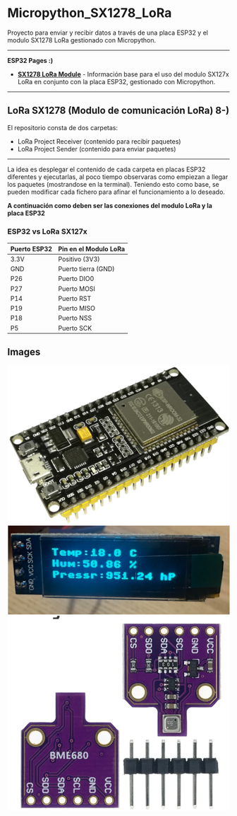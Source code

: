 # Micropython_SX1278_LoRa
Proyecto para enviar y recibir datos a través de una placa ESP32 y el modulo SX1278 LoRa gestionado con Micropython.

---
__ESP32 Pages :)__

- __[SX1278 LoRa Module](https://wei1234c.blogspot.com/2017/08/sx127x-lora-transceiver-driver-for.html)__ - Información base para el uso del modulo SX127x LoRa en conjunto con la placa ESP32, gestionado con Micropython.


---

## LoRa SX1278 (Modulo de comunicación LoRa)   8-)

El repositorio consta de dos carpetas:
- LoRa Project Receiver (contenido para recibir paquetes)
- LoRa Project Sender (contenido para enviar paquetes)
---

La idea es desplegar el contenido de cada carpeta en placas ESP32 diferentes y ejecutarlas, al poco tiempo observaras como empiezan a llegar los paquetes (mostrandose en la terminal).
Teniendo esto como base, se pueden modificar cada fichero para afinar el funcionamiento a lo deseado.

**A continuación como deben ser las conexiones del modulo LoRa y la placa ESP32**

### ESP32 vs LoRa SX127x

| Puerto ESP32 | Pin en el Modulo LoRa |
| ------------ | ---------------- |
| 3.3V   | Positivo (3V3) |
| GND    | Puerto tierra (GND)  |
| P26    | Puerto DIO0 |
| P27    | Puerto MOSI |
| P14    | Puerto RST |
| P19    | Puerto MISO |
| P18    | Puerto NSS |
| P5     | Puerto SCK |

## Images

![ESP32 Placa](https://github.com/Maxss5/Micropython_BME680_-_Oled/blob/develop/images/ESP32Board.png "Placa ESP32")
![SSD1306 Oled Funcionando](https://github.com/Maxss5/Micropython_BME680_-_Oled/blob/develop/images/ssd1306_OLED.png "Oled SSD1306")
![bme680 Sensor](https://github.com/Maxss5/Micropython_BME680_-_Oled/blob/develop/images/bme680Sensor.png "Sensor BME6806")